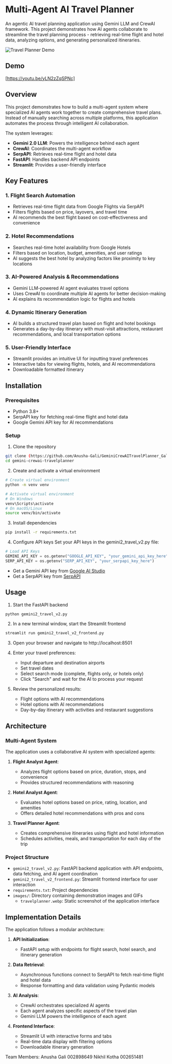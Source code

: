 # Multi-Agent AI Travel Planner

An agentic AI travel planning application using Gemini LLM and CrewAI framework. This project demonstrates how AI agents collaborate to streamline the travel planning process - retrieving real-time flight and hotel data, analyzing options, and generating personalized itineraries.

![Travel Planner Demo](images/travelplanner.webp)

## Demo

[https://youtu.be/yLN2zZqSPNc]

## Overview

This project demonstrates how to build a multi-agent system where specialized AI agents work together to create comprehensive travel plans. Instead of manually searching across multiple platforms, this application automates the process through intelligent AI collaboration.

The system leverages:
- **Gemini 2.0 LLM**: Powers the intelligence behind each agent
- **CrewAI**: Coordinates the multi-agent workflow
- **SerpAPI**: Retrieves real-time flight and hotel data
- **FastAPI**: Handles backend API endpoints
- **Streamlit**: Provides a user-friendly interface

## Key Features

### 1. Flight Search Automation
- Retrieves real-time flight data from Google Flights via SerpAPI
- Filters flights based on price, layovers, and travel time
- AI recommends the best flight based on cost-effectiveness and convenience

### 2. Hotel Recommendations
- Searches real-time hotel availability from Google Hotels
- Filters based on location, budget, amenities, and user ratings
- AI suggests the best hotel by analyzing factors like proximity to key locations

### 3. AI-Powered Analysis & Recommendations
- Gemini LLM-powered AI agent evaluates travel options
- Uses CrewAI to coordinate multiple AI agents for better decision-making
- AI explains its recommendation logic for flights and hotels

### 4. Dynamic Itinerary Generation
- AI builds a structured travel plan based on flight and hotel bookings
- Generates a day-by-day itinerary with must-visit attractions, restaurant recommendations, and local transportation options

### 5. User-Friendly Interface
- Streamlit provides an intuitive UI for inputting travel preferences
- Interactive tabs for viewing flights, hotels, and AI recommendations
- Downloadable formatted itinerary

## Installation

### Prerequisites
- Python 3.8+
- SerpAPI key for fetching real-time flight and hotel data
- Google Gemini API key for AI recommendations

### Setup

1. Clone the repository
```bash
git clone (https://github.com/Anusha-Gali/GeminiCrewAITravelPlanner_Gali_Kotha.git)
cd gemini-crewai-travelplanner
```

2. Create and activate a virtual environment
```bash
# Create virtual environment
python -m venv venv

# Activate virtual environment
# On Windows
venv\Scripts\activate
# On macOS/Linux
source venv/bin/activate
```

3. Install dependencies
```bash
pip install -r requirements.txt
```

4. Configure API keys
Set your API keys in the gemini2_travel_v2.py file:
```python
# Load API Keys
GEMINI_API_KEY = os.getenv("GOOGLE_API_KEY", "your_gemini_api_key_here")
SERP_API_KEY = os.getenv("SERP_API_KEY", "your_serpapi_key_here")
```

- Get a Gemini API key from [Google AI Studio](https://makersuite.google.com/)
- Get a SerpAPI key from [SerpAPI](https://serpapi.com/)

## Usage

1. Start the FastAPI backend
```bash
python gemini2_travel_v2.py
```

2. In a new terminal window, start the Streamlit frontend
```bash
streamlit run gemini2_travel_v2_frontend.py
```

3. Open your browser and navigate to http://localhost:8501

4. Enter your travel preferences:
   - Input departure and destination airports
   - Set travel dates
   - Select search mode (complete, flights only, or hotels only)
   - Click "Search" and wait for the AI to process your request

5. Review the personalized results:
   - Flight options with AI recommendations
   - Hotel options with AI recommendations
   - Day-by-day itinerary with activities and restaurant suggestions

## Architecture

### Multi-Agent System
The application uses a collaborative AI system with specialized agents:

1. **Flight Analyst Agent**:
   - Analyzes flight options based on price, duration, stops, and convenience
   - Provides structured recommendations with reasoning

2. **Hotel Analyst Agent**:
   - Evaluates hotel options based on price, rating, location, and amenities
   - Offers detailed hotel recommendations with pros and cons

3. **Travel Planner Agent**:
   - Creates comprehensive itineraries using flight and hotel information
   - Schedules activities, meals, and transportation for each day of the trip

### Project Structure

- `gemini2_travel_v2.py`: FastAPI backend application with API endpoints, data fetching, and AI agent coordination
- `gemini2_travel_v2_frontend.py`: Streamlit frontend interface for user interaction
- `requirements.txt`: Project dependencies
- `images/`: Directory containing demonstration images and GIFs
  - `travelplanner.webp`: Static screenshot of the application interface

## Implementation Details

The application follows a modular architecture:

1. **API Initialization**:
   - FastAPI setup with endpoints for flight search, hotel search, and itinerary generation
  
2. **Data Retrieval**:
   - Asynchronous functions connect to SerpAPI to fetch real-time flight and hotel data
   - Response formatting and data validation using Pydantic models

3. **AI Analysis**:
   - CrewAI orchestrates specialized AI agents
   - Each agent analyzes specific aspects of the travel plan
   - Gemini LLM powers the intelligence of each agent

4. **Frontend Interface**:
   - Streamlit UI with interactive forms and tabs
   - Real-time data display with filtering options
   - Downloadable itinerary generation

Team Members:
Anusha Gali 002898649
Nikhil Kotha 002651481

